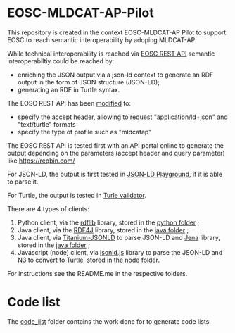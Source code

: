 # EOSC-MLDCAT-AP-Pilot

This repository is created in the context EOSC-MLDCAT-AP Pilot to support EOSC to reach semantic interoperability by adoping MLDCAT-AP.

While technical interoperability is reached via [EOSC REST API](https://api1.dev.ai4eosc.eu/docs#/) semantic interoperabiltiy could be reached by:
- enriching the JSON output via a json-ld context to generate an RDF output in the form of JSON structure (JSON-LD);
- generating an RDF in Turtle syntax.

The EOSC REST API has been [modified](https://api1.dev.ai4eosc.eu/docs#/Modules%20catalog/get_metadata_v1_catalog_modules__item_name__metadata_get) to:
- specify the accept header, allowing to request "application/ld+json" and "text/turtle" formats
- specify the type of profile such as "mldcatap"

The EOSC REST API is tested first with an API portal online to generate the output depending on the parameters (accept header and query parameter) like https://reqbin.com/

For JSON-LD, the output is first tested in [JSON-LD Playground](https://json-ld.org/playground/), if it is able to parse it.

For Turtle, the output is tested in [Turle validator](http://ttl.summerofcode.be/). 

There are 4 types of clients:
1) Python client, via the [rdflib](https://rdflib.readthedocs.io/en/stable/) library, stored in the [python folder](./python) ;
2) Java client, via the [RDF4J](https://rdf4j.org/) library, stored in the [java folder](./java) ;
3) Java client, via [Titanium-JSONLD](https://github.com/filip26/titanium-json-ld) to parse JSON-LD and [Jena](https://jena.apache.org/) library, stored in the [java folder](./java) ;
4) Javascript (node) client, via [jsonld.js](https://www.npmjs.com/package/jsonld) library to parse the JSON-LD and [N3](https://www.npmjs.com/package/n3) to convert to Turtle, stored in the [node folder](./node).

For instructions see the README.me in the respective folders.

# Code list

The [code_list](./code_list) folder contains the work done for to generate code lists
